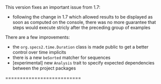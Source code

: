 This version fixes an important issue from 1.7:

 * following the change in 1.7 which allowed results to be displayed as soon as computed on the console, there was no more guarantee that steps would execute stricly after the preceding group of examples

There are a few improvements:

 * the `org.specs2.time.Duration` class is made public to get a better control over time implicits
 * there is a new `beSorted` matcher for sequences
 * [experimental] new `Analysis` trait to specify expected dependencies between the project packages

 ==========================